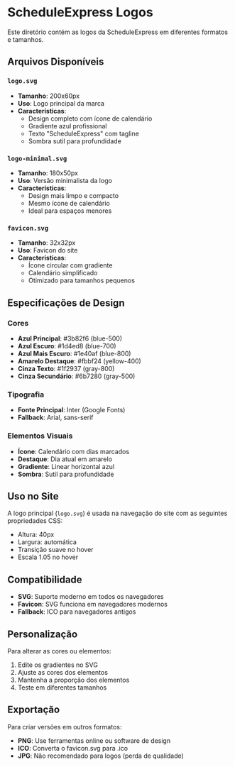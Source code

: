 # ScheduleExpress Logos

Este diretório contém as logos da ScheduleExpress em diferentes formatos e tamanhos.

## Arquivos Disponíveis

### `logo.svg`
- **Tamanho**: 200x60px
- **Uso**: Logo principal da marca
- **Características**: 
  - Design completo com ícone de calendário
  - Gradiente azul profissional
  - Texto "ScheduleExpress" com tagline
  - Sombra sutil para profundidade

### `logo-minimal.svg`
- **Tamanho**: 180x50px
- **Uso**: Versão minimalista da logo
- **Características**:
  - Design mais limpo e compacto
  - Mesmo ícone de calendário
  - Ideal para espaços menores

### `favicon.svg`
- **Tamanho**: 32x32px
- **Uso**: Favicon do site
- **Características**:
  - Ícone circular com gradiente
  - Calendário simplificado
  - Otimizado para tamanhos pequenos

## Especificações de Design

### Cores
- **Azul Principal**: #3b82f6 (blue-500)
- **Azul Escuro**: #1d4ed8 (blue-700)
- **Azul Mais Escuro**: #1e40af (blue-800)
- **Amarelo Destaque**: #fbbf24 (yellow-400)
- **Cinza Texto**: #1f2937 (gray-800)
- **Cinza Secundário**: #6b7280 (gray-500)

### Tipografia
- **Fonte Principal**: Inter (Google Fonts)
- **Fallback**: Arial, sans-serif

### Elementos Visuais
- **Ícone**: Calendário com dias marcados
- **Destaque**: Dia atual em amarelo
- **Gradiente**: Linear horizontal azul
- **Sombra**: Sutil para profundidade

## Uso no Site

A logo principal (`logo.svg`) é usada na navegação do site com as seguintes propriedades CSS:
- Altura: 40px
- Largura: automática
- Transição suave no hover
- Escala 1.05 no hover

## Compatibilidade

- **SVG**: Suporte moderno em todos os navegadores
- **Favicon**: SVG funciona em navegadores modernos
- **Fallback**: ICO para navegadores antigos

## Personalização

Para alterar as cores ou elementos:
1. Edite os gradientes no SVG
2. Ajuste as cores dos elementos
3. Mantenha a proporção dos elementos
4. Teste em diferentes tamanhos

## Exportação

Para criar versões em outros formatos:
- **PNG**: Use ferramentas online ou software de design
- **ICO**: Converta o favicon.svg para .ico
- **JPG**: Não recomendado para logos (perda de qualidade) 